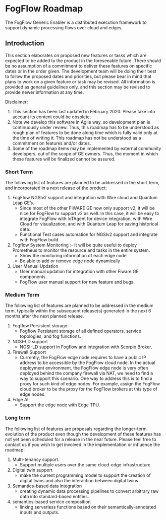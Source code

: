 # FogFlow Roadmap
The FogFlow Generic Enabler is a distributed execution framework to support dynamic processing flows over cloud and edges.

## Introduction
This section elaborates on proposed new features or tasks which are expected to be added to the product in the foreseeable future. 
There should be no assumption of a commitment to deliver these features on specific dates or in the order given. 
The development team will be doing their best to follow the proposed dates and priorities, but please bear in mind that plans to work on a given feature or task may be revised. 
All information is provided as general guidelines only, and this section may be revised to provide newer information at any time.

Disclaimer:
 1. This section has been last updated in February 2020. Please take into account its content could be obsolete.
 2. Note we develop this software in Agile way, so development plan is continuously under review. Thus, this roadmap has to be understood as rough plan of features to be done along time which is fully valid only at the time of writing it. This roadmap has not be understood as a commitment on features and/or dates.
 3. Some of the roadmap items may be implemented by external community developers, out of the scope of GE owners. Thus, the moment in which these features will be finalized cannot be assured.

### Short Term

The following list of features are planned to be addressed in the short term, and incorporated in a next release of the product:
1. FogFlow NGSIv2 support and integration with Wire cloud and Quantum Leap GE’s.
   - Since most of the other FIWARE GE now only support v2, it will be nice for FogFlow to support v2 as well. In this case, it will be easy to integrate FogFlow with IoTAgent for device integration, with Wire Cloud for visualization, and with Quantum Leap for saving historical data. 
   - Functional Test cases automation for NGSIv2 support and integrate with FogFlow build.
2. Fogflow System Monitoring :- 
   It will be quite useful to deploy Prometheus to monitor the resource and tasks in the entire system.
   - Show the monitoring information of each edge node
   - Be able to add or remove edge node dynamically
3. User Manual Updation
   - User manual updation for integration with other Fiware GE components.
   - FogFlow user manual support for new feature and bugs. 

### Medium Term
The following list of features are planned to be addressed in the medium term, typically within the subsequent release(s) generated in the next 6 months after the next planned release.
1. Fogflow Persistent storage  
   - Fogflow Persistent storage of all defined operators, service topologies, and fog functions.
2. NGSI-LD support
   - NGSI-LD support in Fogflow and integration with Scorpio Broker.
3. Firewall Support
   - Currently, the FogFlow edge node requires to have a public IP address to be accessible by the FogFlow cloud node. In the actual deployment environment, the FogFlow edge node is very often deployed behind the company firewall via NAT, we need to find a way to support this scenario. One way to address this is to find a proxy for such kind of edge nodes. For example, assign the FogFlow cloud broker to be the proxy for the FogFlow brokers at this type of edge nodes.
4. Edge AI
   - Support the edge node with Edge TPU.

### Long term
The following list of features are proposals regarding the longer-term evolution of the product even though the development of these features has not yet been scheduled for a release in the near future. Please feel free to contact us if you wish to get involved in the implementation or influence the roadmap:
1. Multi-tenancy support.
   - Support multiple users over the same cloud-edge infrastructure.
2. Digital twin support
   - make the current programming model to support the creation of digital twins and also the interaction between digital twins. 
3. Semantics-based data integration
   - creating dynamic data processing pipelines to convert arbitrary raw data into standard-based entities. 
4. semantics-based service composition
   - linking serverless functions based on their semantically-annotated inputs and outputs.  
